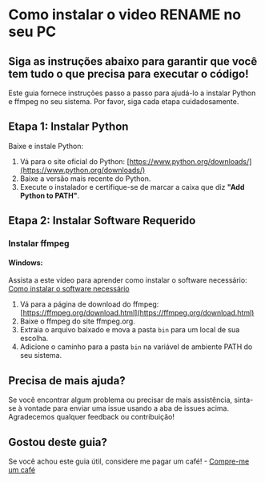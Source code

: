 # Como instalar o video RENAME no seu PC

## Siga as instruções abaixo para garantir que você tem tudo o que precisa para executar o código!

Este guia fornece instruções passo a passo para ajudá-lo a instalar Python e ffmpeg no seu sistema. Por favor, siga cada etapa cuidadosamente.

## Etapa 1: Instalar Python

Baixe e instale Python:

1. Vá para o site oficial do Python: 
   [https://www.python.org/downloads/](https://www.python.org/downloads/)
2. Baixe a versão mais recente do Python.
3. Execute o instalador e certifique-se de marcar a caixa que diz **"Add Python to PATH"**.

## Etapa 2: Instalar Software Requerido

### Instalar ffmpeg

#### Windows:
Assista a este vídeo para aprender como instalar o software necessário: 
[Como instalar o software necessário](https://youtu.be/osZ3cB6mS0o)

1. Vá para a página de download do ffmpeg: 
   [https://ffmpeg.org/download.html](https://ffmpeg.org/download.html)
2. Baixe o ffmpeg do site ffmpeg.org.
3. Extraia o arquivo baixado e mova a pasta `bin` para um local de sua escolha.
4. Adicione o caminho para a pasta `bin` na variável de ambiente PATH do seu sistema.

## Precisa de mais ajuda?

Se você encontrar algum problema ou precisar de mais assistência, sinta-se à vontade para enviar uma issue usando a aba de issues acima. Agradecemos qualquer feedback ou contribuição!

## Gostou deste guia?

Se você achou este guia útil, considere me pagar um café! - [Compre-me um café](https://buymeacoffee.com/fishingdreams)

